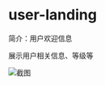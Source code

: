 # user-landing

简介：用户欢迎信息

展示用户相关信息、等级等

![截图](https://img.alicdn.com/tfs/TB17xtMotcnBKNjSZR0XXcFqFXa-1948-246.png)
